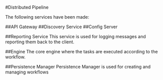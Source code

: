 #Distributed Pipeline

The following services have been made:

##API Gateway
##Discovery Service
##Config Server

##Reporting Service
This service is used for logging messages and reporting them back to the client.

##Engine
The core engine where the tasks are executed according to the workflow.

##Persistence Manager
Persistence Manager is used for creating and managing workflows
 


